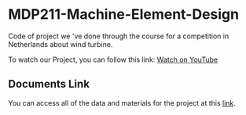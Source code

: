 # MDP211-Machine-Element-Design
Code of project we 've done through the course for a competition in Netherlands about wind turbine.

To watch our Project, you can follow this link: [Watch on YouTube](https://youtu.be/DI-HD6lxQ-E?si=X56mb9JHzuHcG_C-)

## Documents Link 
You can access all of the data and materials for the project at this [link](https://drive.google.com/drive/folders/1UPJMMsYLOnetaIgFbh_ED85aUtZnmITG?usp=drive_link). 
